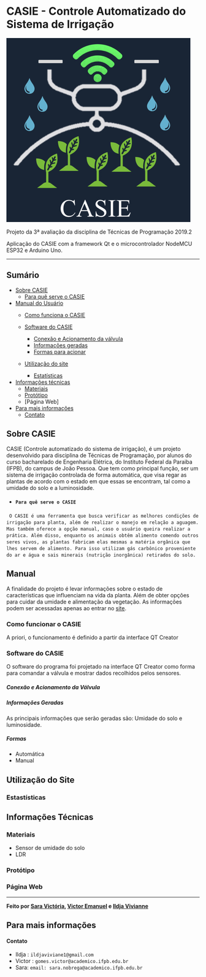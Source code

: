 # CASIE - Controle Automatizado do Sistema de Irrigação

![CASIE](https://github.com/pizza2u/Projeto_CASIE/blob/master/Imagens/CASIE_Easy-Resize.com%20(1).jpg)

Projeto da 3ª avaliação da disciplina de Técnicas de Programação 2019.2

Aplicação do CASIE com a framework Qt e o microcontrolador NodeMCU ESP32 e Arduino Uno.

--------------------------------------------------------------------------------------------

## Sumário
* [Sobre CASIE](https://github.com/pizza2u/Projeto_CASIE/blob/master/README.md#sobre-casie)
   * [Para quê serve o CASIE](https://github.com/pizza2u/Projeto_CASIE/blob/master/README.md#para-qu%C3%AA-serve-o-casie)
* [Manual do Usuário](https://github.com/pizza2u/Projeto_CASIE/blob/master/README.md#manual)
   * [Como funciona o CASIE](https://github.com/pizza2u/Projeto_CASIE/blob/master/README.md#como-funcionar-o-casie)
   * [Software do CASIE](https://github.com/pizza2u/Projeto_CASIE/blob/master/README.md#software-do-casie)
       * [Conexão e Acionamento da válvula](https://github.com/pizza2u/Projeto_CASIE/blob/master/README.md#acionamento-da-v%C3%A1lvula)
       * [ Informações geradas](https://github.com/pizza2u/Projeto_CASIE/blob/master/README.md#informa%C3%A7%C3%B5es-geradas)
       * [Formas para acionar](https://github.com/pizza2u/Projeto_CASIE/blob/master/README.md#formas)
       
   * [Utilização do site](https://github.com/pizza2u/Projeto_CASIE/blob/master/README.md#utiliza%C3%A7%C3%A3o-do-site)
       * [Estatísticas](https://github.com/pizza2u/Projeto_CASIE/blob/master/README.md#estast%C3%ADsticas)
* [Informações técnicas](https://github.com/pizza2u/Projeto_CASIE/blob/master/README.md#informa%C3%A7%C3%B5es-t%C3%A9cnicas)
    * [Materiais](https://github.com/pizza2u/Projeto_CASIE/blob/master/README.md#materiais)
    * [Protótipo](https://github.com/pizza2u/Projeto_CASIE/blob/master/README.md#prot%C3%B3tipo)
    * [Página Web]
* [Para mais informações](https://github.com/pizza2u/Projeto_CASIE/blob/master/README.md#para-mais-informa%C3%A7%C3%B5es)
    * [Contato](https://github.com/pizza2u/Projeto_CASIE/blob/master/README.md#contato)


 ## Sobre CASIE 
CASIE (Controle automatizado do sistema de irrigação), é um projeto desenvolvido para disciplina de Técnicas de Programação, por alunos do curso bacharelado de Engenharia Elétrica, do Instituto Federal da Paraiba (IFPB), do campus de João Pessoa. Que tem como principal função, ser um sistema de irrigação controlada de forma automática, que visa regar as plantas de acordo com o estado em que essas se encontram, tal como a umidade do solo e a luminosidade. 

 * ####  `` Para quê serve o CASIE ``
  `` O CASIE é uma ferramenta que busca verificar as melhores condições de irrigação para planta, além de realizar o manejo em relação a aguagem. Mas também oferece a opção manual, caso o usuário queira realizar a prática. Além disso, enquanto os animais obtêm alimento comendo outros seres vivos, as plantas fabricam elas mesmas a matéria orgânica que lhes servem de alimento. Para isso utilizam gás carbônico proveniente do ar e água e sais minerais (nutrição inorgânica) retirados do solo.``
  
  ## Manual
  A finalidade do projeto é levar informações sobre o estado de características que influenciam na vida da planta. Além de obter opções para cuidar da umidade e alimentação da vegetação. As informações podem ser acessadas apenas ao entrar no [site]().
  
  ### Como funcionar o CASIE
  A priori, o funcionamento é definido a partir da interface QT Creator
  
  
  
  ### Software do CASIE
   O software do programa foi projetado na interface QT Creator como forma para comandar a válvula e mostrar dados recolhidos pelos sensores.
  
  ##### Conexão e Acionamento da Válvula
  
  ##### Informações Geradas
  
  As principais informações que serão geradas são: Umidade do solo e luminosidade.
  
  ##### Formas
   *  Automática
   *  Manual
  
  ## Utilização do Site
  ### Estastísticas 
  ## Informações Técnicas
  
  ### Materiais
  
   * Sensor de umidade do solo
   * LDR
  
  ### Protótipo
  
  ### Página Web
  
  
  
  
 -------------------------------------------------------------------------------------------------------------------------
  **Feito por [Sara Victória](https://github.com/pizza2u), [Victor Emanuel](https://github.com/vicgomes) e [Ildja Vivianne](https://github.com/ildja)**
  
  
  ## Para mais informações
 #### Contato
  
  * Ildja : `` ildjaviviane1@gmail.com       ``
  * Victor : ``gomes.victor@academico.ifpb.edu.br ``
  * Sara: ``email: sara.nobrega@academico.ifpb.edu.br ``
